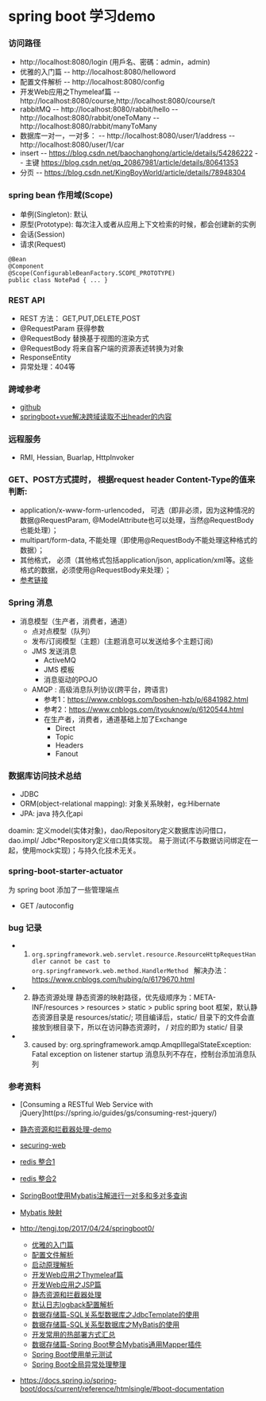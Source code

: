 # spring boot 学习demo

### 访问路径
  - http://localhost:8080/login (用戶名、密碼：admin，admin)
  - 优雅的入门篇 -- http://localhost:8080/helloword
  - 配置文件解析 -- http://localhost:8080/config
  - 开发Web应用之Thymeleaf篇 -- http://localhost:8080/course,http://localhost:8080/course/t
  - rabbitMQ
    -- http://localhost:8080/rabbit/hello
    -- http://localhost:8080/rabbit/oneToMany
    -- http://localhost:8080/rabbit/manyToMany
  - 数据库一对一，一对多：
    -- http://localhost:8080/user/1/address
    -- http://localhost:8080/user/1/car
  - insert
    -- https://blog.csdn.net/baochanghong/article/details/54286222
    -- 主键 https://blog.csdn.net/qq_20867981/article/details/80641353
  - 分页
    -- https://blog.csdn.net/KingBoyWorld/article/details/78948304

### spring bean 作用域(Scope)
  - 单例(Singleton): 默认
  - 原型(Prototype): 每次注入或者从应用上下文检索的时候，都会创建新的实例
  - 会话(Session)
  - 请求(Request)
```
@Bean
@Component
@Scope(ConfigurableBeanFactory.SCOPE_PROTOTYPE)
public class NotePad { ... }
```

### REST API
- REST 方法： GET,PUT,DELETE,POST
- @RequestParam 获得参数
- @RequestBody 替换基于视图的渲染方式
- @RequestBody 将来自客户端的资源表述转换为对象
- ResponseEntity
- 异常处理：404等

### 跨域参考
- [github](https://github.com/fedej/qremergencias/blob/a66eb6ad75e5f40888604db97e5b628ea72fcade/qremergencias-ws/src/main/java/ar/com/utn/proyecto/qremergencias/ws/config/WebConfig.java)
- [springboot+vue解决跨域读取不出header的内容](https://blog.csdn.net/u012534163/article/details/79584694)

### 远程服务
- RMI, Hessian, Buarlap, HttpInvoker

### GET、POST方式提时， 根据request header Content-Type的值来判断:
- application/x-www-form-urlencoded， 可选（即非必须，因为这种情况的数据@RequestParam, @ModelAttribute也可以处理，当然@RequestBody也能处理）；
- multipart/form-data, 不能处理（即使用@RequestBody不能处理这种格式的数据）；
- 其他格式， 必须（其他格式包括application/json, application/xml等。这些格式的数据，必须使用@RequestBody来处理）；
- [参考链接](https://blog.csdn.net/architect_csdn/article/details/79414958)

### Spring 消息
- 消息模型（生产者，消费者，通道）
  - 点对点模型（队列）
  - 发布/订阅模型（主题）(主题消息可以发送给多个主题订阅)
  - JMS 发送消息
    - ActiveMQ
    - JMS 模板
    - 消息驱动的POJO
  - AMQP : 高级消息队列协议(跨平台，跨语言)
    - 参考1：https://www.cnblogs.com/boshen-hzb/p/6841982.html
    - 参考2：https://www.cnblogs.com/ityouknow/p/6120544.html
    - 在生产者，消费者，通道基础上加了Exchange
      - Direct
      - Topic
      - Headers
      - Fanout

### 数据库访问技术总结
  - JDBC
  - ORM(object-relational mapping): 对象关系映射，eg:Hibernate
  - JPA: java 持久化api

doamin: 定义model(实体对象)，dao/Repository定义数据库访问借口，dao.impl/ Jdbc*Repository定义`借口`具体实现。
易于测试(不与数据访问绑定在一起，使用mock实现)；与持久化技术无关。

### spring-boot-starter-actuator
为 spring boot 添加了一些管理端点
 - GET /autoconfig

### bug 记录
- 1.  `org.springframework.web.servlet.resource.ResourceHttpRequestHandler cannot be cast to org.springframework.web.method.HandlerMethod `
解决办法：https://www.cnblogs.com/hubing/p/6179670.html

- 2. 静态资源处理
静态资源的映射路径，优先级顺序为：META-INF/resources > resources > static > public
spring boot 框架，默认静态资源目录是 resources/static/;
项目编译后，static/ 目录下的文件会直接放到根目录下，所以在访问静态资源时， / 对应的即为 static/ 目录

- 3. caused by: org.springframework.amqp.AmqpIllegalStateException: Fatal exception on listener startup
  消息队列不存在，控制台添加消息队列

### 参考资料
- [Consuming a RESTful Web Service with jQuery]htt(ps://spring.io/guides/gs/consuming-rest-jquery/)
- [静态资源和拦截器处理-demo](https://github.com/spring-projects/spring-boot/tree/master/spring-boot-samples)
- [securing-web](https://spring.io/guides/gs/securing-web/)
- [redis 整合1](https://blog.csdn.net/qq_34579060/article/details/79442692)
- [redis 整合2](https://www.cnblogs.com/huzi007/p/7085152.html)
- [SpringBoot使用Mybatis注解进行一对多和多对多查询](https://blog.csdn.net/KingBoyWorld/article/details/78966789)
- [Mybatis 映射](https://blog.csdn.net/owen_william/article/details/51815473)


- http://tengj.top/2017/04/24/springboot0/
  - [优雅的入门篇](http://tengj.top/2017/02/26/springboot1/)
  - [配置文件解析](http://tengj.top/2017/02/28/springboot2/)
  - [启动原理解析](http://tengj.top/2017/03/09/springboot3/)
  - [开发Web应用之Thymeleaf篇](http://tengj.top/2017/03/13/springboot4/)
  - [开发Web应用之JSP篇](http://tengj.top/2017/03/13/springboot5/)
  - [静态资源和拦截器处理](http://tengj.top/2017/03/30/springboot6/)
  - [默认日志logback配置解析](http://tengj.top/2017/04/05/springboot7/)
  - [数据存储篇-SQL关系型数据库之JdbcTemplate的使用](http://tengj.top/2017/04/13/springboot8/)
  - [数据存储篇-SQL关系型数据库之MyBatis的使用](http://tengj.top/2017/04/23/springboot9/)
  - [开发常用的热部署方式汇总](http://tengj.top/2017/06/01/springboot10/)
  - [数据存储篇-Spring Boot整合Mybatis通用Mapper插件](http://tengj.top/2017/12/20/springboot11/)
  - [Spring Boot使用单元测试](http://tengj.top/2017/12/28/springboot12/)
  - [Spring Boot全局异常处理整理](http://tengj.top/2018/05/16/springboot13/)
- https://docs.spring.io/spring-boot/docs/current/reference/htmlsingle/#boot-documentation
